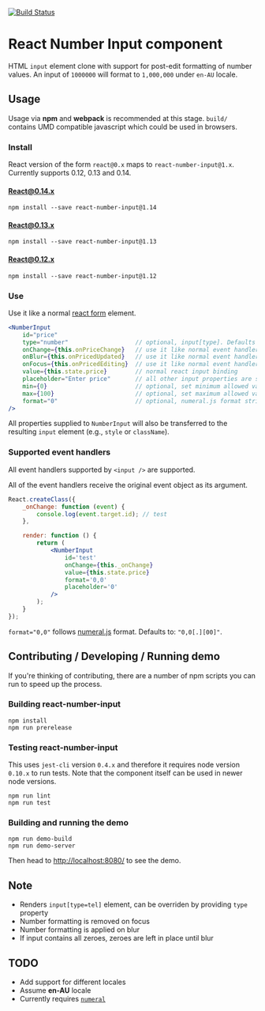 [![Build Status](https://travis-ci.org/hongymagic/react-number-input.svg?branch=master)](https://travis-ci.org/hongymagic/react-number-input)

# React Number Input component

HTML `input` element clone with support for post-edit formatting of number
values. An input of `1000000` will format to `1,000,000` under `en-AU` locale.

## Usage

Usage via __npm__ and __webpack__ is recommended at this stage. `build/` 
contains UMD compatible javascript which could be used in browsers.

### Install

React version of the form `react@0.x` maps to `react-number-input@1.x`. Currently
supports 0.12, 0.13 and 0.14.

#### React@0.14.x

```
npm install --save react-number-input@1.14
```

#### React@0.13.x

```
npm install --save react-number-input@1.13
```

#### React@0.12.x

```
npm install --save react-number-input@1.12
```

### Use

Use it like a normal [react form](http://facebook.github.io/react/docs/forms.html) element.

```jsx
<NumberInput
	id="price"
	type="number"                   // optional, input[type]. Defaults to "tel" to allow non numeric characters
	onChange={this.onPriceChange}   // use it like normal event handler
	onBlur={this.onPricedUpdated}   // use it like normal event handler
	onFocus={this.onPricedEditing}  // use it like normal event handler
	value={this.state.price}        // normal react input binding
	placeholder="Enter price"       // all other input properties are supported
	min={0}                         // optional, set minimum allowed value
	max={100}                       // optional, set maximum allowed value
	format="0"                      // optional, numeral.js format string. Defaults to "0,0[.][00]"
/>
```

All properties supplied to `NumberInput` will also be transferred to the
resulting `input` element (e.g., `style` or `className`).

### Supported event handlers

All event handlers supported by `<input />` are supported.

All of the event handlers receive the original event object as its argument.

```jsx
React.createClass({
	_onChange: function (event) {
		console.log(event.target.id); // test
	},

	render: function () {
		return (
			<NumberInput
				id='test'
				onChange={this._onChange}
				value={this.state.price}
				format='0,0'
				placeholder='0'
			/>
		);
	}
});
```

`format="0,0"` follows [numeral.js](http://numeraljs.com) format. Defaults to: `"0,0[.][00]"`.

## Contributing / Developing / Running demo

If you're thinking of contributing, there are a number of npm scripts you
can run to speed up the process.

### Building react-number-input

```
npm install
npm run prerelease
```

### Testing react-number-input

This uses `jest-cli` version `0.4.x` and therefore it requires node version
`0.10.x` to run tests. Note that the component itself can be used in newer
node versions.

```
npm run lint
npm run test
```

### Building and running the demo

```
npm run demo-build
npm run demo-server
```

Then head to [http://localhost:8080/](http://localhost:8080) to see the demo.

## Note

* Renders `input[type=tel]` element, can be overriden by providing `type` property
* Number formatting is removed on focus
* Number formatting is applied on blur
* If input contains all zeroes, zeroes are left in place until blur

## TODO

* Add support for different locales
* Assume __en-AU__ locale
* Currently requires [`numeral`](http://numeraljs.com)
